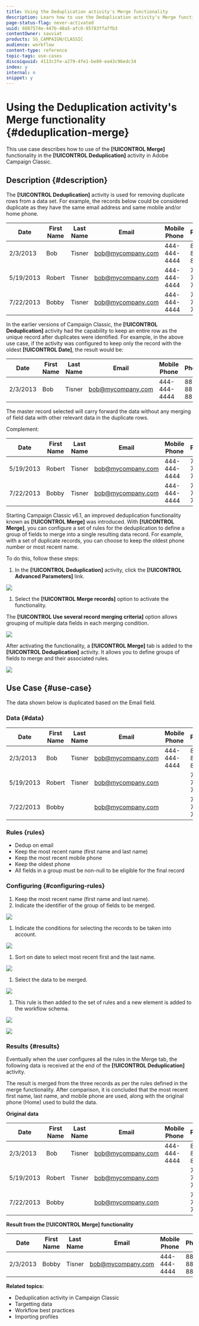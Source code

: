 ```yaml
---
title: Using the Deduplication activity's Merge functionality
description: Learn how to use the Deduplication activity's Merge functionality
page-status-flag: never-activated
uuid: 8887574e-447b-48a5-afc6-95783ffa7fb3
contentOwner: sauviat
products: SG_CAMPAIGN/CLASSIC
audience: workflow
content-type: reference
topic-tags: use-cases
discoiquuid: 4113c3fe-a279-4fe1-be89-ea43c96edc34
index: y
internal: n
snippet: y
---
```


# Using the Deduplication activity's Merge functionality {#deduplication-merge}

This use case describes how to use of the **[!UICONTROL Merge]** functionality in the **[!UICONTROL Deduplication]** activity in Adobe Campaign Classic.

## Description {#description}

The **[!UICONTROL Deduplication]** activity is used for removing duplicate rows from a data set. For example, the records below could be considered duplicate as they have the same email address and same mobile and/or home phone.

Date | First Name | Last Name | Email | Mobile Phone | Phone
-----|------------|-----------|-------|--------------|------
2/3/2013 | Bob | Tisner | bob@mycompany.com | 444-444-4444 | 888-888-8888
5/19/2013 | Robert | Tisner | bob@mycompany.com | 444-444-4444 | 777-777-7777
7/22/2013 | Bobby | Tisner | bob@mycompany.com | 444-444-4444 | 777-777-7777

In the earlier versions of Campaign Classic, the **[!UICONTROL Deduplication]** activity had the capability to keep an entire row as the unique record after duplicates were identified. For example, in the above use case, if the activity was configured to keep only the record with the oldest **[!UICONTROL Date]**, the result would be:

Date | First Name | Last Name | Email | Mobile Phone | Phone
-----|----------|------------|-------|--------------|------
2/3/2013 | Bob | Tisner | bob@mycompany.com | 444-444-4444 | 888-888-8888

The master record selected will carry forward the data without any merging of field data with other relevant data in the duplicate rows.

Complement:

Date | First Name | Last Name | Email | Mobile Phone | Phone
-----|------------|-----------|-------|--------------|------
5/19/2013 | Robert | Tisner | bob@mycompany.com | 444-444-4444 | 777-777-7777
7/22/2013 | Bobby | Tisner | bob@mycompany.com | 444-444-4444 | 777-777-7777

Starting Campaign Classic v6.1, an improved deduplication functionality known as **[!UICONTROL Merge]** was introduced. With **[!UICONTROL Merge]**, you can configure a set of rules for the deduplication to define a group of fields to merge into a single resulting data record. For example, with a set of duplicate records, you can choose to keep the oldest phone number or most recent name.

To do this, follow these steps:

1. In the **[!UICONTROL Deduplication]** activity, click the **[!UICONTROL Advanced Parameters]** link.

![](assets/dedup1.png)

1. Select the **[!UICONTROL Merge records]** option to activate the functionality.

  The **[!UICONTROL Use several record merging criteria]** option allows grouping of multiple data fields in each merging condition.

![](assets/dedup2.png)

After activating the functionality, a **[!UICONTROL Merge]** tab is added to the **[!UICONTROL Deduplication]** activity. It allows you to define groups of fields to merge and their associated rules.


![](assets/dedup3.png)

## Use Case {#use-case}

The data shown below is duplicated based on the Email field.

### Data {#data}

Date | First Name | Last Name | Email | Mobile Phone | Phone
-----|------------|-----------|-------|--------------|------
2/3/2013 | Bob | Tisner | bob@mycompany.com | 444-444-4444 | 888-888-8888
5/19/2013 | Robert | Tisner | bob@mycompany.com |   | 777-777-7777
7/22/2013 | Bobby |   | bob@mycompany.com |   | 777-777-7777

### Rules {rules}

* Dedup on email
* Keep the most recent name (first name and last name)
* Keep the most recent mobile phone
* Keep the oldest phone
* All fields in a group must be non-null to be eligible for the final record

### Configuring {#configuring-rules}

1. Keep the most recent name (first name and last name).
1. Indicate the identifier of the group of fields to be merged.

  ![](assets/dedup4.png)

1. Indicate the conditions for selecting the records to be taken into account.

  ![](assets/dedup5.png)

1. Sort on date to select most recent first and the last name.

  ![](assets/dedup6.png)

1. Select the data to be merged.

  ![](assets/dedup7.png)

1. This rule is then added to the set of rules and a new element is added to the workflow schema.

  ![](assets/dedup8.png)
  
  ![](assets/dedup9.png)

### Results {#results}

Eventually when the user configures all the rules in the Merge tab, the following data is received at the end of the **[!UICONTROL Deduplication]** activity.

The result is merged from the three records as per the rules defined in the merge functionality. After comparison, it is concluded that the most recent first name, last name, and mobile phone are used, along with the original phone (Home) used to build the data.

**Original data**

Date | First Name | Last Name | Email | Mobile Phone | Phone
-----|------------|-----------|-------|--------------|------
2/3/2013 | Bob | Tisner | bob@mycompany.com | 444-444-4444 | 888-888-8888
5/19/2013 | Robert | Tisner | bob@mycompany.com |   | 777-777-7777
7/22/2013 | Bobby |   | bob@mycompany.com |   | 777-777-7777

**Result from the **[!UICONTROL Merge]** functionality**

Date | First Name | Last Name | Email | Mobile Phone | Phone
-----|------------|-----------|-------|--------------|------
2/3/2013 | Bobby | Tisner | bob@mycompany.com | 444-444-4444 | 888-888-8888

**Related topics:**

* Deduplication activity in Campaign Classic
* Targetting data
* Workflow best practices
* Importing profiles
